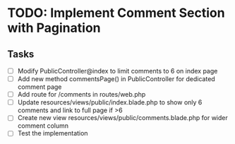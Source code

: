 # TODO: Implement Comment Section with Pagination

## Tasks
- [ ] Modify PublicController@index to limit comments to 6 on index page
- [ ] Add new method commentsPage() in PublicController for dedicated comment page
- [ ] Add route for /comments in routes/web.php
- [ ] Update resources/views/public/index.blade.php to show only 6 comments and link to full page if >6
- [ ] Create new view resources/views/public/comments.blade.php for wider comment column
- [ ] Test the implementation
